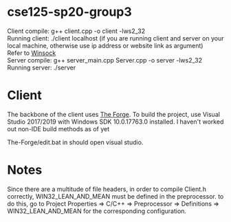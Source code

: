 # cse125-sp20-group3

 Client compile: g++ client.cpp -o client -lws2_32\
 Running client: ./client localhost (if you are running client and server on your local machine, 
 otherwise use ip address or website link as argument)\
 Refer to [Winsock](https://docs.microsoft.com/en-us/windows/win32/winsock/finished-server-and-client-code)\
 Server compile: g++ server_main.cpp Server.cpp -o server -lws2_32\
 Running server: ./server

# Client

The backbone of the client uses [The Forge](https://github.com/ConfettiFX/The-Forge). To build the project, use Visual Studio 2017/2019 with Windows SDK 10.0.17763.0 installed. I haven't worked out non-IDE build methods as of yet

The-Forge/edit.bat in should open visual studio.

# Notes

Since there are a multitude of file headers, in order to compile Client.h correctly, WIN32_LEAN_AND_MEAN must be defined in the preprocessor. to do this, go to Project Properties => C/C++ => Preprocessor => Definitions => WIN32_LEAN_AND_MEAN for the corresponding configuration.
